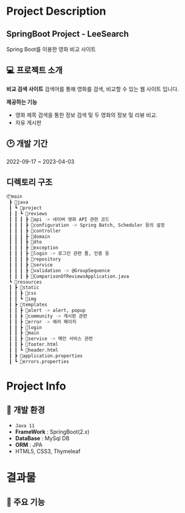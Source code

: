 # Project Description

## SpringBoot Project - LeeSearch
Spring Boot를 이용한 영화 비교 사이트

## 💻 프로젝트 소개
**비교 검색 사이트**
검색어를 통해 영화를 검색, 비교할 수 있는 웹 사이트 입니다.

**제공하는 기능**
- 영화 제목 검색을 통한 정보 검색 및 두 영화의 정보 및 리뷰 비교.
- 자유 게시판

## 🕑 개발 기간
2022-09-17 ~ 2023-04-03

## 디렉토리 구조

```bash
📦main
 ┣ 📂java
 ┃ ┗ 📂project
 ┃ ┃ ┗ 📂reviews
 ┃ ┃ ┃ ┣ 📂api -> 네이버 영화 API 관련 코드
 ┃ ┃ ┃ ┣ 📂configuration -> Spring Batch, Scheduler 등의 설정
 ┃ ┃ ┃ ┣ 📂controller
 ┃ ┃ ┃ ┣ 📂domain
 ┃ ┃ ┃ ┣ 📂dto
 ┃ ┃ ┃ ┣ 📂exception
 ┃ ┃ ┃ ┣ 📂login -> 로그인 관련 폼, 인증 등
 ┃ ┃ ┃ ┣ 📂repository
 ┃ ┃ ┃ ┣ 📂service
 ┃ ┃ ┃ ┣ 📂validation -> @GroupSequence
 ┃ ┃ ┃ ┣ 📜ComparisonOfReviewsApplication.java
 ┗ 📂resources
 ┃ ┣ 📂static
 ┃ ┃ ┣ 📂css
 ┃ ┃ ┗ 📂img
 ┃ ┣ 📂templates
 ┃ ┃ ┣ 📂alert -> alert, popup
 ┃ ┃ ┣ 📂community -> 게시판 관련
 ┃ ┃ ┣ 📂error -> 에러 페이지
 ┃ ┃ ┣ 📂login
 ┃ ┃ ┣ 📂main
 ┃ ┃ ┣ 📂service -> 메인 서비스 관련
 ┃ ┃ ┣ 📜footer.html
 ┃ ┃ ┗ 📜header.html
 ┃ ┣ 📜application.properties
 ┃ ┗ 📜errors.properties
```

# Project Info

## 🔧 개발 환경

- `Java 11`
- **FrameWork** : SpringBoot(2.x)
- **DataBase** : MySql DB
- **ORM** : JPA
- HTML5, CSS3, Thymeleaf

# 결과물


## 📌 주요 기능
